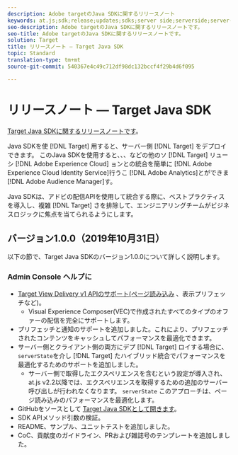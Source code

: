 ```yaml
---
description: Adobe targetのJava SDKに関するリリースノート
keywords: at.js;sdk;release;updates;sdks;server side;serverside;server-side;java;java sdk
seo-description: Adobe targetのJava SDKに関するリリースノートです。
seo-title: Adobe targetのJava SDKに関するリリースノートです。
solution: Target
title: リリースノート — Target Java SDK
topic: Standard
translation-type: tm+mt
source-git-commit: 540367e4c49c712df98dc132bccf4f29b4d6f095

---
```



# リリースノート — Target Java SDK

[Target Java SDKに関するリリースノートです](https://github.com/adobe/target-java-sdk)。

Java SDKを使 [!DNL Target] 用すると、サーバー側 [!DNL Target] をデプロイできます。 このJava SDKを使用すると、、、などの他のソ [!DNL Target] リューシ [!DNL Adobe Experience Cloud] ョンとの統合を簡単に [!DNL Adobe Experience Cloud Identity Service]行うこ [!DNL Adobe Analytics]とができま [!DNL Adobe Audience Manager]す。

Java SDKは、アドビの配信APIを使用して統合する際に、ベストプラクティスを導入し、複雑 [!DNL Target] さを排除して、エンジニアリングチームがビジネスロジックに焦点を当てられるようにします。

## バージョン1.0.0（2019年10月31日）

以下の節で、Target Java SDKのバージョン1.0.0について詳しく説明します。

### Admin Console ヘルプに

* [Target View Delivery v1 APIのサポート(ページ読み込み](https://developers.adobetarget.com/api/delivery-api/) 、表示プリフェッチなど)。
   * Visual Experience Composer(VEC)で作成されたすべてのタイプのオファーの配信を完全にサポートします。
* プリフェッチと通知のサポートを追加しました。これにより、プリフェッチされたコンテンツをキャッシュしてパフォーマンスを最適化できます。
* サーバー側とクライアント側の両方にデプ [!DNL Target] ロイする場合に、 `serverState`を介し [!DNL Target] たハイブリッド統合でパフォーマンスを最適化するためのサポートを追加しました。
   * サーバー側で取得したエクスペリエンスを含むという設定が導入され、at.js v2.2以降では、エクスペリエンスを取得するための追加のサーバー呼び出しが行われなくなります。 `serverState` このアプローチは、ページ読み込みのパフォーマンスを最適化します。
* GitHubをソースとして [Target Java SDKとして開きます](https://github.com/adobe/target-java-sdk)。
* SDK APIメソッド引数の検証。
* README、サンプル、ユニットテストを追加しました。
* CoC、貢献度のガイドライン、PRおよび雑誌号のテンプレートを追加しました。

